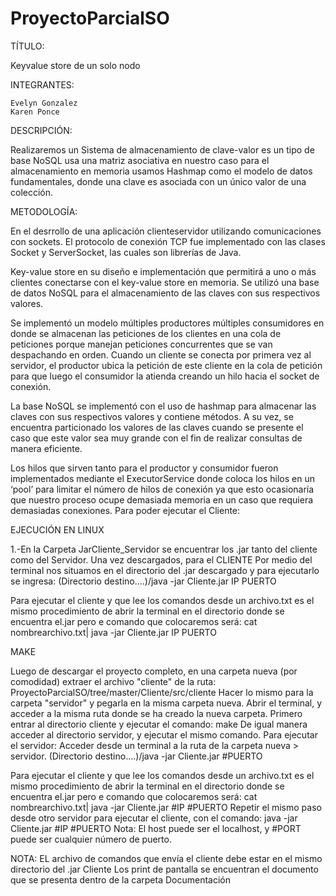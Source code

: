 # ProyectoParcialSO
TÍTULO:

Key­value store de un solo nodo

INTEGRANTES:

    Evelyn Gonzalez
    Karen Ponce

DESCRIPCIÓN:

Realizaremos un Sistema de almacenamiento de clave-valor es un tipo de base NoSQL usa una matriz asociativa en nuestro caso para el almacenamiento en memoria usamos Hashmap como el modelo de datos fundamentales, donde una clave es asociada con un único valor de una colección.

METODOLOGÍA:

En el desrrollo de una aplicación cliente­servidor utilizando comunicaciones con sockets. El protocolo de conexión TCP fue implementado con las clases Socket y ServerSocket, las cuales son librerías de Java.

Key-value store en su diseño e implementación que permitirá a uno o más clientes conectarse con el key-value store en memoria. Se utilizó una base de datos NoSQL para el almacenamiento de las claves con sus respectivos valores.

Se implementó un modelo múltiples productores múltiples consumidores en donde se almacenan las peticiones de los clientes en una cola de peticiones porque manejan peticiones concurrentes que se van despachando en orden. Cuando un cliente se conecta por primera vez al servidor, el productor ubica la petición de este cliente en la cola de petición para que luego el consumidor la atienda creando un hilo hacia el socket de conexión.

La base NoSQL se implementó con el uso de hashmap para almacenar las claves con sus respectivos valores y contiene métodos. A su vez, se encuentra particionado los valores de las claves cuando se presente el caso que este valor sea muy grande con el fin de realizar consultas de manera eficiente.

Los hilos que sirven tanto para el productor y consumidor fueron implementados mediante el ExecutorService donde coloca los hilos en un ‘pool’ para limitar el número de hilos de conexión ya que esto ocasionaría que nuestro proceso ocupe demasiada memoria en un caso que requiera demasiadas conexiones.
Para poder ejecutar el Cliente:

EJECUCIÓN EN LINUX

    
1.-En la Carpeta JarCliente_Servidor se encuentrar los .jar tanto del cliente como del Servidor. Una vez descargados, para el 
CLIENTE
   Por medio del terminal nos situamos en el directorio del .jar descargado y para ejecutarlo se ingresa: 
      (Directorio destino....)/java -jar Cliente.jar IP PUERTO
      
   Para ejecutar el cliente y que lee los comandos desde un archivo.txt es el mismo procedimiento de abrir la terminal en el directorio donde se encuentra el.jar pero e comando que colocaremos será:
      cat nombrearchivo.txt| java  -jar Cliente.jar IP PUERTO
 
MAKE

Luego de descargar el proyecto completo, en una carpeta nueva (por comodidad) extraer el archivo "cliente" de la ruta: ProyectoParcialSO/tree/master/Cliente/src/cliente Hacer lo mismo para la carpeta "servidor" y pegarla en la misma carpeta nueva.
Abrir el terminal, y acceder a la misma ruta donde se ha creado la nueva carpeta. Primero entrar al directorio cliente y ejecutar el comando: make De igual manera acceder al directorio servidor, y ejecutar el mismo comando.
Para ejecutar el servidor: Acceder desde un terminal a la ruta de la carpeta nueva > servidor. 
        (Directorio destino....)/java -jar Cliente.jar #PUERTO
      
Para ejecutar el cliente y que lee los comandos desde un archivo.txt es el mismo procedimiento de abrir la terminal en el directorio donde se encuentra el.jar pero e comando que colocaremos será:
      cat nombrearchivo.txt| java  -jar Cliente.jar #IP #PUERTO Repetir el mismo paso desde otro servidor para ejecutar el cliente, con el comando: java -jar Cliente.jar #IP #PUERTO Nota: El host puede ser el localhost, y #PORT puede ser cualquier número de puerto.
    
 NOTA: EL archivo de comandos que envía el cliente debe estar en el mismo directorio del .jar Cliente
 Los print de pantalla se encuentran el documento que se presenta dentro de la carpeta Documentación
 
